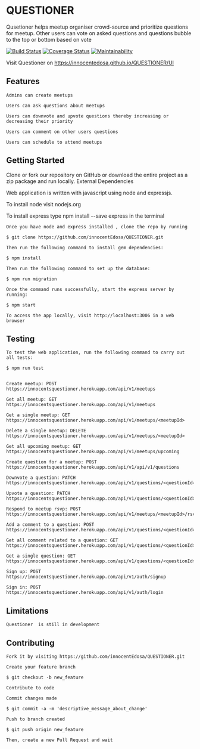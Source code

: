 # QUESTIONER


Qusetioner helps meetup organiser crowd-source and prioritize questions for meetup. Other users can
vote on asked questions and questions bubble to the top or bottom based on vote

[![Build Status](https://travis-ci.org/innocentEdosa/QUESTIONER.svg?branch=develop)](https://travis-ci.org/innocentEdosa/QUESTIONER) [![Coverage Status](https://coveralls.io/repos/github/innocentEdosa/QUESTIONER/badge.svg?branch=develop)](https://coveralls.io/github/innocentEdosa/QUESTIONER?branch=develop)  [![Maintainability](https://api.codeclimate.com/v1/badges/d924ca34755d0f465fa7/maintainability)](https://codeclimate.com/github/innocentEdosa/QUESTIONER/maintainability)


Visit Questioner on https://innocentedosa.github.io/QUESTIONER/UI

## Features

    Admins can create meetups

    Users can ask questions about meetups 

    Users can downvote and upvote questions thereby increasing or decreasing their priority

    Users can comment on other users questions
    
    Users can schedule to attend meetups

 

## Getting Started

Clone or fork our repository on GitHub or download the entire project as a zip package and run locally.
External Dependencies

Web application is written with javascript using node and expressjs.

To install node  visit nodejs.org

To install express type npm install --save express in the terminal

    Once you have node and express installed , clone the repo by running

    $ git clone https://github.com/innocentEdosa/QUESTIONER.git

    Then run the following command to install gem dependencies:

    $ npm install

    Then run the following command to set up the database:

    $ npm run migration

    Once the command runs successfully, start the express server by running:

    $ npm start

    To access the app locally, visit http://localhost:3006 in a web browser

## Testing

    To test the web application, run the following command to carry out all tests:

    $ npm run test
    
    
    Create meetup: POST https://innocentsquestioner.herokuapp.com/api/v1/meetups
    
    Get all meetup: GET https://innocentsquestioner.herokuapp.com/api/v1/meetups
    
    Get a single meetup: GET https://innocentsquestioner.herokuapp.com/api/v1/meetups/<meetupId>
    
    Delete a single meetup: DELETE https://innocentsquestioner.herokuapp.com/api/v1/meetups/<meetupId>
    
    Get all upcoming meetup: GET https://innocentsquestioner.herokuapp.com/api/v1/meetups/upcoming
    
    Create question for a meetup: POST https://innocentsquestioner.herokuapp.com/api/v1/api/v1/questions
    
    Downvote a question: PATCH https://innocentsquestioner.herokuapp.com/api/v1/questions/<questionId>/downvote
    
    Upvote a question: PATCH https://innocentsquestioner.herokuapp.com/api/v1/questions/<questionId>/upvote
    
    Respond to meetup rsvp: POST https://innocentsquestioner.herokuapp.com/api/v1/meetups/<meetupId>/rsvps
    
    Add a comment to a question: POST https://innocentsquestioner.herokuapp.com/api/v1/questions/<questionId>/comments
    
    Get all comment related to a question: GET https://innocentsquestioner.herokuapp.com/api/v1/questions/<questionId>/comments
    
    Get a single question: GET https://innocentsquestioner.herokuapp.com/api/v1/questions/<questionId>
    
    Sign up: POST https://innocentsquestioner.herokuapp.com/api/v1/auth/signup
    
    Sign in: POST https://innocentsquestioner.herokuapp.com/api/v1/auth/login



## Limitations

    Questioner  is still in development

## Contributing

    Fork it by visiting https://github.com/innocentEdosa/QUESTIONER.git

    Create your feature branch

    $ git checkout -b new_feature

    Contribute to code

    Commit changes made

    $ git commit -a -m 'descriptive_message_about_change'

    Push to branch created

    $ git push origin new_feature

    Then, create a new Pull Request and wait
    
    


